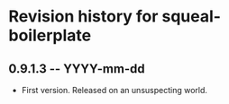 # Revision history for squeal-boilerplate

## 0.9.1.3 -- YYYY-mm-dd

* First version. Released on an unsuspecting world.

